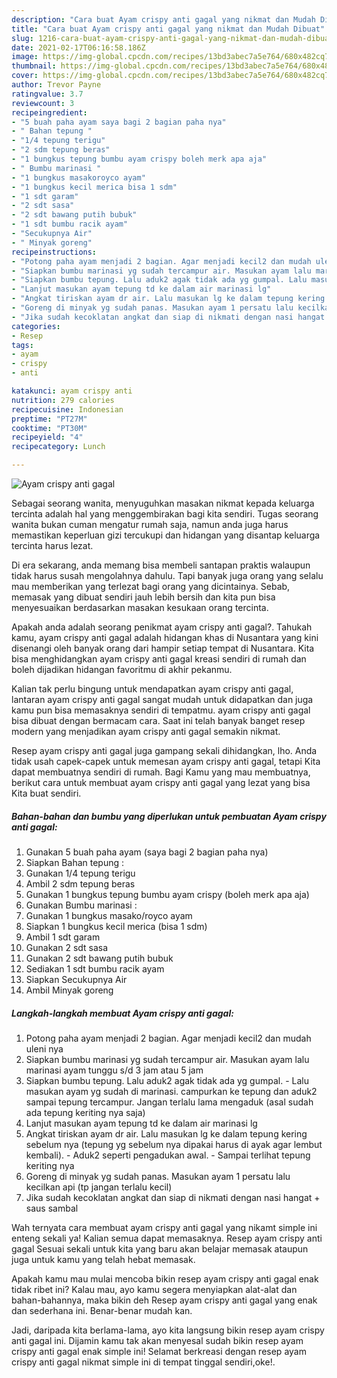```yaml
---
description: "Cara buat Ayam crispy anti gagal yang nikmat dan Mudah Dibuat"
title: "Cara buat Ayam crispy anti gagal yang nikmat dan Mudah Dibuat"
slug: 1216-cara-buat-ayam-crispy-anti-gagal-yang-nikmat-dan-mudah-dibuat
date: 2021-02-17T06:16:58.186Z
image: https://img-global.cpcdn.com/recipes/13bd3abec7a5e764/680x482cq70/ayam-crispy-anti-gagal-foto-resep-utama.jpg
thumbnail: https://img-global.cpcdn.com/recipes/13bd3abec7a5e764/680x482cq70/ayam-crispy-anti-gagal-foto-resep-utama.jpg
cover: https://img-global.cpcdn.com/recipes/13bd3abec7a5e764/680x482cq70/ayam-crispy-anti-gagal-foto-resep-utama.jpg
author: Trevor Payne
ratingvalue: 3.7
reviewcount: 3
recipeingredient:
- "5 buah paha ayam saya bagi 2 bagian paha nya"
- " Bahan tepung "
- "1/4 tepung terigu"
- "2 sdm tepung beras"
- "1 bungkus tepung bumbu ayam crispy boleh merk apa aja"
- " Bumbu marinasi "
- "1 bungkus masakoroyco ayam"
- "1 bungkus kecil merica bisa 1 sdm"
- "1 sdt garam"
- "2 sdt sasa"
- "2 sdt bawang putih bubuk"
- "1 sdt bumbu racik ayam"
- "Secukupnya Air"
- " Minyak goreng"
recipeinstructions:
- "Potong paha ayam menjadi 2 bagian. Agar menjadi kecil2 dan mudah uleni nya"
- "Siapkan bumbu marinasi yg sudah tercampur air. Masukan ayam lalu marinasi ayam tunggu s/d 3 jam atau 5 jam"
- "Siapkan bumbu tepung. Lalu aduk2 agak tidak ada yg gumpal. Lalu masukan ayam yg sudah di marinasi. campurkan ke tepung dan aduk2 sampai tepung tercampur. Jangan terlalu lama mengaduk (asal sudah ada tepung keriting nya saja)"
- "Lanjut masukan ayam tepung td ke dalam air marinasi lg"
- "Angkat tiriskan ayam dr air. Lalu masukan lg ke dalam tepung kering sebelum nya (tepung yg sebelum nya dipakai harus di ayak agar lembut kembali). Aduk2 seperti pengadukan awal.  Sampai terlihat tepung keriting nya"
- "Goreng di minyak yg sudah panas. Masukan ayam 1 persatu lalu kecilkan api (tp jangan terlalu kecil)"
- "Jika sudah kecoklatan angkat dan siap di nikmati dengan nasi hangat + saus sambal"
categories:
- Resep
tags:
- ayam
- crispy
- anti

katakunci: ayam crispy anti 
nutrition: 279 calories
recipecuisine: Indonesian
preptime: "PT27M"
cooktime: "PT30M"
recipeyield: "4"
recipecategory: Lunch

---
```



![Ayam crispy anti gagal](https://img-global.cpcdn.com/recipes/13bd3abec7a5e764/680x482cq70/ayam-crispy-anti-gagal-foto-resep-utama.jpg)

Sebagai seorang wanita, menyuguhkan masakan nikmat kepada keluarga tercinta adalah hal yang menggembirakan bagi kita sendiri. Tugas seorang  wanita bukan cuman mengatur rumah saja, namun anda juga harus memastikan keperluan gizi tercukupi dan hidangan yang disantap keluarga tercinta harus lezat.

Di era  sekarang, anda memang bisa membeli santapan praktis walaupun tidak harus susah mengolahnya dahulu. Tapi banyak juga orang yang selalu mau memberikan yang terlezat bagi orang yang dicintainya. Sebab, memasak yang dibuat sendiri jauh lebih bersih dan kita pun bisa menyesuaikan berdasarkan masakan kesukaan orang tercinta. 



Apakah anda adalah seorang penikmat ayam crispy anti gagal?. Tahukah kamu, ayam crispy anti gagal adalah hidangan khas di Nusantara yang kini disenangi oleh banyak orang dari hampir setiap tempat di Nusantara. Kita bisa menghidangkan ayam crispy anti gagal kreasi sendiri di rumah dan boleh dijadikan hidangan favoritmu di akhir pekanmu.

Kalian tak perlu bingung untuk mendapatkan ayam crispy anti gagal, lantaran ayam crispy anti gagal sangat mudah untuk didapatkan dan juga kamu pun bisa memasaknya sendiri di tempatmu. ayam crispy anti gagal bisa dibuat dengan bermacam cara. Saat ini telah banyak banget resep modern yang menjadikan ayam crispy anti gagal semakin nikmat.

Resep ayam crispy anti gagal juga gampang sekali dihidangkan, lho. Anda tidak usah capek-capek untuk memesan ayam crispy anti gagal, tetapi Kita dapat membuatnya sendiri di rumah. Bagi Kamu yang mau membuatnya, berikut cara untuk membuat ayam crispy anti gagal yang lezat yang bisa Kita buat sendiri.

<!--inarticleads1-->

##### Bahan-bahan dan bumbu yang diperlukan untuk pembuatan Ayam crispy anti gagal:

1. Gunakan 5 buah paha ayam (saya bagi 2 bagian paha nya)
1. Siapkan  Bahan tepung :
1. Gunakan 1/4 tepung terigu
1. Ambil 2 sdm tepung beras
1. Gunakan 1 bungkus tepung bumbu ayam crispy (boleh merk apa aja)
1. Gunakan  Bumbu marinasi :
1. Gunakan 1 bungkus masako/royco ayam
1. Siapkan 1 bungkus kecil merica (bisa 1 sdm)
1. Ambil 1 sdt garam
1. Gunakan 2 sdt sasa
1. Gunakan 2 sdt bawang putih bubuk
1. Sediakan 1 sdt bumbu racik ayam
1. Siapkan Secukupnya Air
1. Ambil  Minyak goreng




<!--inarticleads2-->

##### Langkah-langkah membuat Ayam crispy anti gagal:

1. Potong paha ayam menjadi 2 bagian. Agar menjadi kecil2 dan mudah uleni nya
1. Siapkan bumbu marinasi yg sudah tercampur air. Masukan ayam lalu marinasi ayam tunggu s/d 3 jam atau 5 jam
1. Siapkan bumbu tepung. Lalu aduk2 agak tidak ada yg gumpal. - Lalu masukan ayam yg sudah di marinasi. campurkan ke tepung dan aduk2 sampai tepung tercampur. Jangan terlalu lama mengaduk (asal sudah ada tepung keriting nya saja)
1. Lanjut masukan ayam tepung td ke dalam air marinasi lg
1. Angkat tiriskan ayam dr air. Lalu masukan lg ke dalam tepung kering sebelum nya (tepung yg sebelum nya dipakai harus di ayak agar lembut kembali). - Aduk2 seperti pengadukan awal.  - Sampai terlihat tepung keriting nya
1. Goreng di minyak yg sudah panas. Masukan ayam 1 persatu lalu kecilkan api (tp jangan terlalu kecil)
1. Jika sudah kecoklatan angkat dan siap di nikmati dengan nasi hangat + saus sambal




Wah ternyata cara membuat ayam crispy anti gagal yang nikamt simple ini enteng sekali ya! Kalian semua dapat memasaknya. Resep ayam crispy anti gagal Sesuai sekali untuk kita yang baru akan belajar memasak ataupun juga untuk kamu yang telah hebat memasak.

Apakah kamu mau mulai mencoba bikin resep ayam crispy anti gagal enak tidak ribet ini? Kalau mau, ayo kamu segera menyiapkan alat-alat dan bahan-bahannya, maka bikin deh Resep ayam crispy anti gagal yang enak dan sederhana ini. Benar-benar mudah kan. 

Jadi, daripada kita berlama-lama, ayo kita langsung bikin resep ayam crispy anti gagal ini. Dijamin kamu tak akan menyesal sudah bikin resep ayam crispy anti gagal enak simple ini! Selamat berkreasi dengan resep ayam crispy anti gagal nikmat simple ini di tempat tinggal sendiri,oke!.


